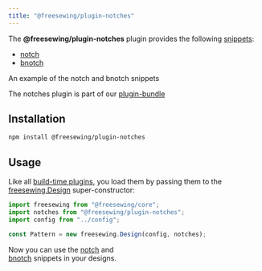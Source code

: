 ```yaml
---
title: "@freesewing/plugin-notches"
---
```


The **@freesewing/plugin-notches** plugin provides the following [snippets](/reference/api/snippets):

- [notch](/reference/api/snippets/notch)
- [bnotch](/reference/api/snippets/bnotch)

<Example part="plugin_notches">
An example of the notch and bnotch snippets
</Example>

<Tip>

The notches plugin is part of our [plugin-bundle](/reference/plugins/bundle)

</Tip>

## Installation

```bash
npm install @freesewing/plugin-notches
```

## Usage

Like all [build-time plugins](/guides/plugins/types-of-plugins#build-time-plugins), you
load them by passing them to the [freesewing.Design](/reference/api/design) super-constructor:

```js
import freesewing from "@freesewing/core";
import notches from "@freesewing/plugin-notches";
import config from "../config";

const Pattern = new freesewing.Design(config, notches);
```

Now you can use the
[notch](/reference/api/snippets/notch) and\
[bnotch](/reference/api/snippets/buttonhole)
snippets in your designs.
